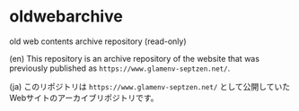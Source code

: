 # oldwebarchive

old web contents archive repository (read-only)

(en) This repository is an archive repository of the website that was previously published as `https://www.glamenv-septzen.net/`.

(ja) このリポジトリは `https://www.glamenv-septzen.net/` として公開していたWebサイトのアーカイブリポジトリです。
